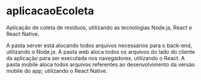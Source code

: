 # aplicacaoEcoleta
Aplicação de coleta de resíduos, utilizando as tecnologias Node.js, React e React Native.

A pasta server está alocando todos arquivos necessários para o back-end, utilizando o Node.js.
A pasta web aloca todos os arquivos do lado do cliente da aplicação para ser executada nos navegadores, utilizando o React. 
A pasta mobile aloca todos arquivos referentes ao desenvolvimento da versão mobile do app, utilizando o React Native.
